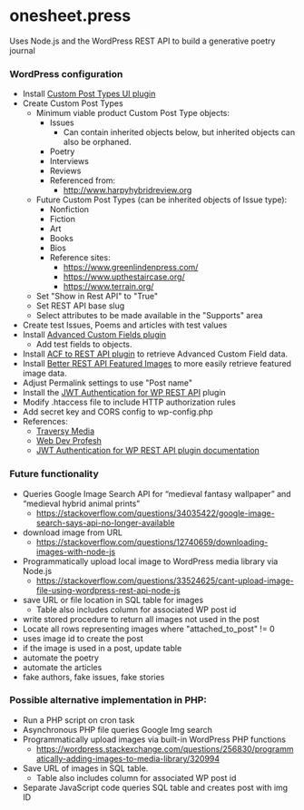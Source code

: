 # onesheet.press

Uses Node.js and the WordPress REST API to build a generative poetry journal

### WordPress configuration
* Install [Custom Post Types UI plugin](https://wordpress.org/plugins/custom-post-type-ui/) 
* Create Custom Post Types
    * Minimum viable product Custom Post Type objects:
        * Issues
            * Can contain inherited objects below, but inherited objects can also be orphaned.
        * Poetry
        * Interviews 
        * Reviews
        * Referenced from:
            * http://www.harpyhybridreview.org 
    * Future Custom Post Types (can be inherited objects of Issue type):
        * Nonfiction
        * Fiction
        * Art
        * Books
        * Bios
        * Reference sites:
            * https://www.greenlindenpress.com/
            * https://www.upthestaircase.org/
            * https://www.terrain.org/ 
    * Set "Show in Rest API" to "True"
    * Set REST API base slug
    * Select attributes to be made available in the "Supports" area 
* Create test Issues, Poems and articles with test values
* Install [Advanced Custom Fields plugin](https://wordpress.org/plugins/advanced-custom-fields/)
    * Add test fields to objects.
* Install [ACF to REST API plugin](https://wordpress.org/plugins/acf-to-rest-api/) to retrieve Advanced Custom Field data.
* Install [Better REST API Featured Images](https://wordpress.org/plugins/better-rest-api-featured-images/) to more easily retrieve featured image data.
* Adjust Permalink settings to use "Post name"
* Install the [JWT Authentication for WP REST API](https://wordpress.org/plugins/jwt-authentication-for-wp-rest-api/) plugin
* Modify .htaccess file to include HTTP authorization rules
* Add secret key and CORS config to wp-config.php
* References: 
    * [Traversy Media](https://www.youtube.com/watch?v=fFNXWinbgro)
    * [Web Dev Profesh](https://www.youtube.com/watch?v=FXJYwsJmOJQ)
    * [JWT Authentication for WP REST API plugin documentation](https://wordpress.org/plugins/jwt-authentication-for-wp-rest-api/#description)


### Future functionality
* Queries Google Image Search API for “medieval fantasy wallpaper” and “medieval hybrid animal prints”
    * https://stackoverflow.com/questions/34035422/google-image-search-says-api-no-longer-available
* download image from URL
    * https://stackoverflow.com/questions/12740659/downloading-images-with-node-js
* Programmatically upload local image to WordPress media library via Node.js
    * https://stackoverflow.com/questions/33524625/cant-upload-image-file-using-wordpress-rest-api-node-js
* save URL or file location in SQL table for images
    * Table also includes column for associated WP post id
* write stored procedure to return all images not used in the post
* Locate all rows representing images where "attached_to_post" != 0
* uses image id to create the post
* if the image is used in a post, update table
* automate the poetry
* automate the articles
* fake authors, fake issues, fake stories

### Possible alternative implementation in PHP:
* Run a PHP script on cron task
* Asynchronous PHP file queries Google Img search
* Programmatically upload images via built-in WordPress PHP functions
    * https://wordpress.stackexchange.com/questions/256830/programmatically-adding-images-to-media-library/320994
* Save URL of images in SQL table.
    * Table also includes column for associated WP post id
* Separate JavaScript code queries SQL table and creates post with img ID